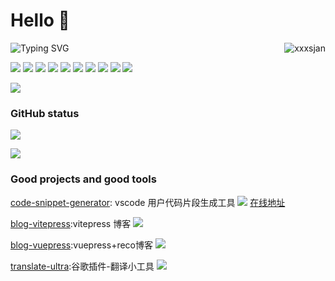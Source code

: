 # Hello 👋

<!--
**xxxsjan/xxxsjan** is a ✨ _special_ ✨ repository because its `README.md` (this file) appears on your GitHub profile.

Here are some ideas to get you started:

- 🔭 I’m currently working on ...
- 🌱 I’m currently learning ...
- 👯 I’m looking to collaborate on ...
- 🤔 I’m looking for help with ...
- 💬 Ask me about ...
- 📫 How to reach me: ...
- 😄 Pronouns: ...
- ⚡ Fun fact: ...
-->


<!-- 在 README 文件中添加下面的代码，可以得到关于仓库 Star 、提交、贡献等统计信息：
     拼接&show_icons=true&theme=radical 控制ison 主题
     https://github.com/anuraghazra/github-readme-stats/blob/master/docs/readme_cn.md
-->


<!-- ![](https://img.shields.io/badge/python-3.9-orange) -->

<!-- <h3>
  <img src="https://media.giphy.com/media/hvRJCLFzcasrR4ia7z/giphy.gif" width="25" alt="手势">
  Hi there! I'm Rongding~ 
  <img src="https://emojis.slackmojis.com/emojis/images/1588866973/8934/hellokittydance.gif?1588866973" alt="Hi" width="30" />
</h3> -->

<!-- 访问量 -->
<a href="https://github.com/xxxsjan">
  <div align="right" >
    <img align="right" src="https://count.getloli.com/get/@:xxxsjan" alt="xxxsjan" />
  </div>
</a>

<!-- ======================================= -->

<!-- - 😄Read more about my [Blog](http://www.fedtop.com/) -->
<!-- - 👯Follow me on [Twitter](https://twitter.com/xxxsjan) ,[掘金](https://juejin.cn/user/2858385963749223) or [知乎](https://www.zhihu.com/people/xxxsjan) -->

<!-- https://readme-typing-svg.demolab.com/demo/ -->

![Typing SVG](https://readme-typing-svg.herokuapp.com?font=DynaPuff&size=20&pause=1000&color=9999FF&center=true&vCenter=true&width=500&height=22&lines=再多看一眼就会爆炸++++++💥)

<!-- ======================================= -->

![](https://img.shields.io/badge/-Nodejs-43853d?style=flat-square&logo=Node.js&logoColor=white) 
![](https://img.shields.io/badge/-WebRTC-008000?style=flat-square&logo=WebRTC&labelColor=90EE90&color=fff) 
![](https://img.shields.io/badge/-JavaScript-e5cd0c?style=flat-square&logo=JavaScript&labelColor=f7df1e&logoColor=000) 
![](https://img.shields.io/badge/-TypeScript-3178C6?style=flat-square&logo=TypeScript&logoColor=white&color=blue) 
![](https://img.shields.io/badge/-Vue.js-29beb0?style=flat-square&logo=vue.js&labelColor=ffffff&color=4FC08D) 
![](https://img.shields.io/badge/-React-29beb0?style=flat-square&logo=React&labelColor=ffffff&color=61DAFB) 
![](https://img.shields.io/badge/-WebPack-1C78C0?style=flat-square&logo=WebPack&logoColor=white) 
![](https://img.shields.io/badge/-Electron-white?style=flat-square&logo=electron&logoColor=white&color=47848F) 
![](https://img.shields.io/badge/-Three.js-000000?style=flat-square&logo=Three.js) 
![](https://img.shields.io/badge/-MiniProgram-008000?style=flat-square&logo=WeChat&labelColor=fff&color=07C160) 
<!-- ![](https://img.shields.io/badge/-NPM-CB3837?style=flat-square&logo=npm&logoColor=white)  -->
<!-- ![](https://img.shields.io/badge/-Github_Actions-2088FF?style=flat-square&logo=github-actions&logoColor=white)  -->
<!-- ![](https://img.shields.io/badge/-Tampermonkey-black?style=flat-square&logo=Tampermonkey&labelColor=black&color=00485B)  -->
<!-- ![](https://img.shields.io/badge/-KaliLinux-white?style=flat-square&logo=KaliLinux&logoColor=white&color=blue)  -->
<!-- ![](https://img.shields.io/badge/-MySQL-white?style=flat-square&logo=MySQL&logoColor=white&color=fff&labelColor=4479A1)  -->
<!-- ![](https://img.shields.io/badge/-CodePen-white?style=flat-square&logo=CodePen&logoColor=white&color=000)  -->
<!-- ![](https://img.shields.io/badge/-Jenkins-white?style=flat-square&logo=Jenkins&labelColor=D24939&color=white&logoColor=white)  -->
![](https://img.shields.io/badge/-Docker-white?style=flat-square&logo=Docker&labelColor=2496ED&color=2496ED&logoColor=white) 
<!-- ![](https://img.shields.io/badge/-Bilibili-white?style=flat-square&logo=Bilibili&labelColor=00A1D6&logoColor=white) -->

<!-- [![](https://img.shields.io/badge/-Gist-black?style=flat-square&logo=GitHub&labelColor=blue&color=fff&logoColor=fff)](https://gist.github.com/xxxsjan)  -->

<!-- ======================================= -->
### GitHub status

![](https://activity-graph.herokuapp.com/graph?username=xxxsjan&theme=github)
<!-- ![Dusai's GitHub stats](https://github-readme-stats.vercel.app/api?username=xxxsjan) -->
![](https://github-readme-stats.vercel.app/api?username=xxxsjan&show_icons=truee&include_all_commits=true&theme=onedark&hide=prs) 
<!-- ![most used languages](https://github-readme-stats.vercel.app/api/top-langs/?username=xxxsjan&layout=compact&show_icons=truee&include_all_commits=true&theme=onedark&card_width=230)  -->

### Good projects and good tools 

[code-snippet-generator](https://github.com/xxxsjan/code-snippet-generator): vscode 用户代码片段生成工具   [![](https://img.shields.io/github/stars/xxxsjan/code-snippet-generator)](https://github.com/xxxsjan/code-snippet-generator)  [在线地址](https://code-snippet-generator.vercel.app/)

[blog-vitepress](https://github.com/xxxsjan/blog-vitepress):vitepress 博客  [![](https://img.shields.io/github/stars/xxxsjan/blog-vitepress)](https://github.com/xxxsjan/blog-vitepress) 

[blog-vuepress](https://github.com/xxxsjan/blog-vuepress):vuepress+reco博客 [![](https://img.shields.io/github/stars/xxxsjan/blog-vuepress)](https://github.com/xxxsjan/blog-vuepress)

[translate-ultra](https://github.com/xxxsjan/translate-ultra):谷歌插件-翻译小工具 [![](https://img.shields.io/github/stars/xxxsjan/translate-ultra)](https://github.com/xxxsjan/translate-ultra) 



